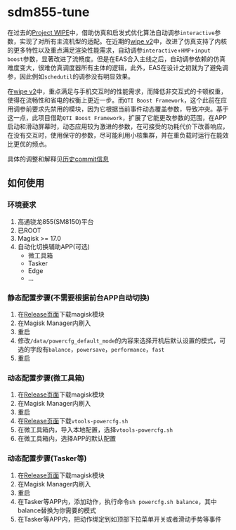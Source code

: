 # sdm855-tune

在过去的[Project WIPE](https://github.com/yc9559/cpufreq-interactive-opt)中，借助仿真和启发式优化算法自动调参`interactive`参数，实现了对所有主流机型的适配。在近期的[wipe v2](https://github.com/yc9559/wipe-v2)中，改进了仿真支持了内核的更多特性以及重点满足渲染性能需求，自动调参`interactive`+`HMP`+`input boost`参数，显著改进了流畅度。但是在EAS合入主线之后，自动调参依赖的仿真难度变大，很难仿真调度器所有主体的逻辑，此外，EAS在设计之初就为了避免调参，因此例如`schedutil`的调参没有明显效果。  

在[wipe v2](https://github.com/yc9559/wipe-v2)中，重点满足与手机交互时的性能需求，而降低非交互式的卡顿权重，使得在流畅性和省电的权衡上更近一步。而`QTI Boost Framework`，这个此前在应用调参前要求先禁用的模块，因为它根据当前事件动态覆盖参数，导致冲突。基于这一点，此项目借助`QTI Boost Framework`，扩展了它能更改参数的范围，在APP启动和滑动屏幕时，动态应用较为激进的参数，在可接受的功耗代价下改善响应，在没有交互时，使用保守的参数，尽可能利用小核集群，并在重负载时运行在能效比更优的频点。  

具体的调整和解释见[历史commit信息](https://github.com/yc9559/sdm855-tune/commits/master)  

## 如何使用

### 环境要求

1. 高通骁龙855(SM8150)平台
2. 已ROOT
3. Magisk >= 17.0
4. 自动化切换辅助APP(可选)
   - 微工具箱
   - Tasker
   - Edge
   - ...

### 静态配置步骤(不需要根据前台APP自动切换)

1. 在[Release页面](https://github.com/yc9559/sdm855-tune/releases)下载magisk模块
2. 在Magisk Manager内刷入
3. 重启
4. 修改`/data/powercfg_default_mode`的内容来选择开机后默认设置的模式，可选的字段有`balance`，`powersave`，`performance`，`fast`
5. 重启

### 动态配置步骤(微工具箱)

1. 在[Release页面](https://github.com/yc9559/sdm855-tune/releases)下载magisk模块
2. 在Magisk Manager内刷入
3. 重启
4. 在[Release页面](https://github.com/yc9559/sdm855-tune/releases)下载`vtools-powercfg.sh`
5. 在微工具箱内，导入本地配置，选择`vtools-powercfg.sh`
6. 在微工具箱内，选择APP的默认配置

### 动态配置步骤(Tasker等)

1. 在[Release页面](https://github.com/yc9559/sdm855-tune/releases)下载magisk模块
2. 在Magisk Manager内刷入
3. 重启
4. 在Tasker等APP内，添加动作，执行命令`sh powercfg.sh balance`，其中balance替换为你需要的模式
5. 在Tasker等APP内，把动作绑定到如顶部下拉菜单开关或者滑动手势等事件
